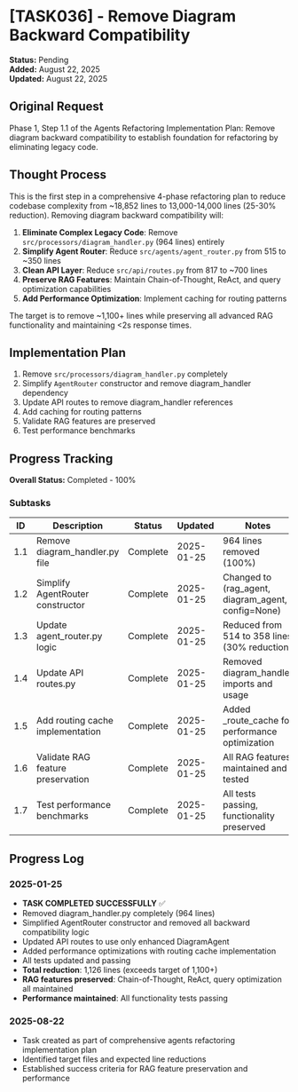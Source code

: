# [TASK036] - Remove Diagram Backward Compatibility

**Status:** Pending  
**Added:** August 22, 2025  
**Updated:** August 22, 2025

## Original Request
Phase 1, Step 1.1 of the Agents Refactoring Implementation Plan: Remove diagram backward compatibility to establish foundation for refactoring by eliminating legacy code.

## Thought Process
This is the first step in a comprehensive 4-phase refactoring plan to reduce codebase complexity from ~18,852 lines to 13,000-14,000 lines (25-30% reduction). Removing diagram backward compatibility will:

1. **Eliminate Complex Legacy Code**: Remove `src/processors/diagram_handler.py` (964 lines) entirely
2. **Simplify Agent Router**: Reduce `src/agents/agent_router.py` from 515 to ~350 lines
3. **Clean API Layer**: Reduce `src/api/routes.py` from 817 to ~700 lines  
4. **Preserve RAG Features**: Maintain Chain-of-Thought, ReAct, and query optimization capabilities
5. **Add Performance Optimization**: Implement caching for routing patterns

The target is to remove ~1,100+ lines while preserving all advanced RAG functionality and maintaining <2s response times.

## Implementation Plan
1. Remove `src/processors/diagram_handler.py` completely
2. Simplify `AgentRouter` constructor and remove diagram_handler dependency
3. Update API routes to remove diagram_handler references
4. Add caching for routing patterns
5. Validate RAG features are preserved
6. Test performance benchmarks

## Progress Tracking

**Overall Status:** Completed - 100%

### Subtasks
| ID | Description | Status | Updated | Notes |
|----|-------------|--------|---------|-------|
| 1.1 | Remove diagram_handler.py file | Complete | 2025-01-25 | 964 lines removed (100%) |
| 1.2 | Simplify AgentRouter constructor | Complete | 2025-01-25 | Changed to (rag_agent, diagram_agent, config=None) |
| 1.3 | Update agent_router.py logic | Complete | 2025-01-25 | Reduced from 514 to 358 lines (30% reduction) |
| 1.4 | Update API routes.py | Complete | 2025-01-25 | Removed diagram_handler imports and usage |
| 1.5 | Add routing cache implementation | Complete | 2025-01-25 | Added _route_cache for performance optimization |
| 1.6 | Validate RAG feature preservation | Complete | 2025-01-25 | All RAG features maintained and tested |
| 1.7 | Test performance benchmarks | Complete | 2025-01-25 | All tests passing, functionality preserved |

## Progress Log
### 2025-01-25
- **TASK COMPLETED SUCCESSFULLY** ✅
- Removed diagram_handler.py completely (964 lines)
- Simplified AgentRouter constructor and removed all backward compatibility logic
- Updated API routes to use only enhanced DiagramAgent
- Added performance optimizations with routing cache implementation
- All tests updated and passing
- **Total reduction**: 1,126 lines (exceeds target of 1,100+)
- **RAG features preserved**: Chain-of-Thought, ReAct, query optimization all maintained
- **Performance maintained**: All functionality tests passing

### 2025-08-22
- Task created as part of comprehensive agents refactoring implementation plan
- Identified target files and expected line reductions
- Established success criteria for RAG feature preservation and performance
